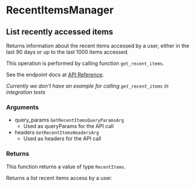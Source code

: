 # RecentItemsManager

## List recently accessed items

Returns information about the recent items accessed
by a user, either in the last 90 days or up to the last
1000 items accessed.

This operation is performed by calling function `get_recent_items`.

See the endpoint docs at
[API Reference](https://developer.box.com/reference/get-recent-items/).

*Currently we don't have an example for calling `get_recent_items` in integration tests*

### Arguments

- query_params `GetRecentItemsQueryParamsArg`
  - Used as queryParams for the API call
- headers `GetRecentItemsHeadersArg`
  - Used as headers for the API call


### Returns

This function returns a value of type `RecentItems`.

Returns a list recent items access by a user.


